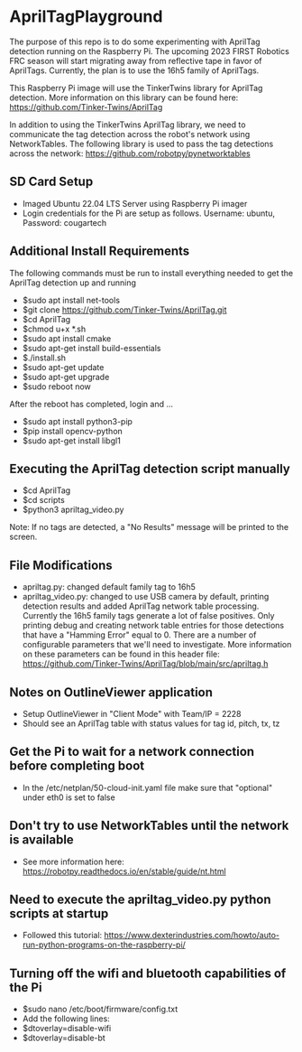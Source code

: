 # AprilTagPlayground

The purpose of this repo is to do some experimenting with AprilTag detection running on the Raspberry Pi. The upcoming 2023 FIRST Robotics FRC season will start migrating away from reflective tape in favor of AprilTags. Currently, the plan is to use the 16h5 family of AprilTags.

This Raspberry Pi image will use the TinkerTwins library for AprilTag detection. More information on this library can be found here: https://github.com/Tinker-Twins/AprilTag

In addition to using the TinkerTwins AprilTag library, we need to communicate the tag detection across the robot's network using NetworkTables. The following library is used to pass the tag detections across the network: https://github.com/robotpy/pynetworktables

## SD Card Setup
- Imaged Ubuntu 22.04 LTS Server using Raspberry Pi imager
- Login credentials for the Pi are setup as follows. Username: ubuntu, Password: cougartech

## Additional Install Requirements

The following commands must be run to install everything needed to get the AprilTag detection up and running

- $sudo apt install net-tools
- $git clone https://github.com/Tinker-Twins/AprilTag.git
- $cd AprilTag
- $chmod u+x *.sh
- $sudo apt install cmake
- $sudo apt-get install build-essentials
- $./install.sh
- $sudo apt-get update
- $sudo apt-get upgrade
- $sudo reboot now

After the reboot has completed, login and ...

- $sudo apt install python3-pip
- $pip install opencv-python
- $sudo apt-get install libgl1

## Executing the AprilTag detection script manually

- $cd AprilTag
- $cd scripts
- $python3 apriltag_video.py

Note: If no tags are detected, a "No Results" message will be printed to the screen.

## File Modifications

- apriltag.py: changed default family tag to 16h5
- apriltag_video.py: changed to use USB camera by default, printing detection results and added AprilTag network table processing. Currently the 16h5 family tags generate a lot of false positives. Only printing debug and creating network table entries for those detections that have a "Hamming Error" equal to 0. There are a number of configurable parameters that we'll need to investigate. More information on these parameters can be found in this header file: https://github.com/Tinker-Twins/AprilTag/blob/main/src/apriltag.h

## Notes on OutlineViewer application

- Setup OutlineViewer in "Client Mode" with Team/IP = 2228
- Should see an AprilTag table with status values for tag id, pitch, tx, tz

## Get the Pi to wait for a network connection before completing boot

- In the /etc/netplan/50-cloud-init.yaml file make sure that "optional" under eth0 is set to false

## Don't try to use NetworkTables until the network is available

- See more information here: https://robotpy.readthedocs.io/en/stable/guide/nt.html

## Need to execute the apriltag_video.py python scripts at startup

- Followed this tutorial: https://www.dexterindustries.com/howto/auto-run-python-programs-on-the-raspberry-pi/

## Turning off the wifi and bluetooth capabilities of the Pi

- $sudo nano /etc/boot/firmware/config.txt
- Add the following lines:
- $dtoverlay=disable-wifi
- $dtoverlay=disable-bt
